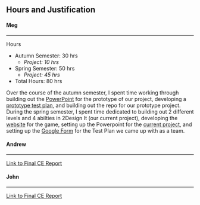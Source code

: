 ## Hours and Justification

#### **Meg**
---

Hours
* Autumn Semester: 30 hrs
    * *Project: 10 hrs* 
* Spring Semester: 50 hrs
    * *Project: 45 hrs*
* Total Hours: 80 hrs


Over the course of the autumn semester, I spent time working through building out the [PowerPoint](https://docs.google.com/presentation/d/1rwM0utYZtp_vqbfTYE0dG_m_hfeOB4y3qRT83yqPRhY/edit?usp=sharing) for the prototype of our
project, developing a [prototype test plan](https://github.com/meg-n-jones/cs-5001-2/blob/main/Milestones%26Tables.md), and building out the repo for our prototype project. During
the spring semester, I spent time dedicated to building out 2 different levels and 4 abilties in 2Design It (our current project), developing the [website](https://jones8mn.wixsite.com/2designit) 
for the game, setting up the Powerpoint for the [current project](https://docs.google.com/presentation/d/1KVP2JqvSf5F0PcTwjOKdwJh83DptD0vLIaZkz296ulo/edit?usp=sharing), and
setting up the [Google Form](https://forms.gle/HubW2sDYAnUbdmz49) for the Test Plan we came up with as a team.


#### **Andrew**
---

[Link to Final CE Report](https://docs.google.com/document/d/1LePa_7QTYvyCpDkNrMmHo3YpKfJX4mDJd8DgpVU8cHQ/edit)

#### **John**
---
[Link to Final CE Report](https://docs.google.com/document/d/1LePa_7QTYvyCpDkNrMmHo3YpKfJX4mDJd8DgpVU8cHQ/edit)
